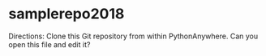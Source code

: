 # samplerepo2018

Directions: Clone this Git repository from within PythonAnywhere. Can you open this file and edit it?
